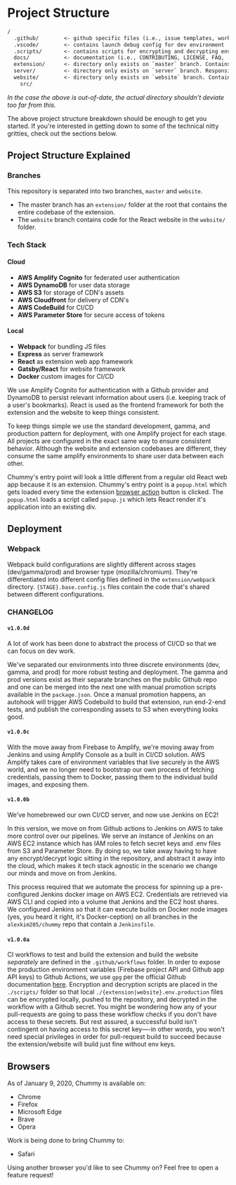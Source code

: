# Project Structure

```txt
/
  .github/        <- github specific files (i.e., issue templates, workflow templates, ...)
  .vscode/        <- contains launch debug config for dev environment
  .scripts/       <- contains scripts for encrypting and decrypting env var's
  docs/           <- documentation (i.e., CONTRIBUTING, LICENSE, FAQ, ...)
  extension/      <- directory only exists on `master` branch. Contains files for extension web app.
  server/         <- directory only exists on `server` branch. Responsible for express server on AWS to serve website and extension assets
  website/        <- directory only exists on `website` branch. Contains files for extension launch website.
    src/
```

_In the case the above is out-of-date, the actual directory shouldn't deviate too far from this._

The above project structure breakdown should be enough to get you started. If you're interested in getting down to some of the technical nitty gritties, check out the sections below.

## Project Structure Explained

### Branches

This repository is separated into two branches, `master` and `website`.

- The master branch has an `extension/` folder at the root that contains the entire codebase of the extension.
- The `website` branch contains code for the React website in the `website/` folder.

### Tech Stack

#### Cloud

- **AWS Amplify Cognito** for federated user authentication
- **AWS DynamoDB** for user data storage
- **AWS S3** for storage of CDN's assets
- **AWS Cloudfront** for delivery of CDN's
- **AWS CodeBuild** for CI/CD
- **AWS Parameter Store** for secure access of tokens

#### Local

- **Webpack** for bundling JS files
- **Express** as server framework
- **React** as extension web app framework
- **Gatsby/React** for website framework
- **Docker** custom images for CI/CD

We use Amplify Cognito for authentication with a Github provider and DynamoDB to persist relevant information about users (i.e. keeping track of a user's bookmarks). React is used as the frontend framework for both the extension and the website to keep things consistent.

To keep things simple we use the standard development, gamma, and production pattern for deployment, with one Amplify project for each stage. All projects are configured in the exact same way to ensure consistent behavior. Although the website and extension codebases are different, they consume the same amplify environments to share user data between each other.

Chummy's entry point will look a little different from a regular old React web app because it is an extension. Chummy's entry point is a `popup.html` which gets loaded every time the extension [browser action](https://developer.mozilla.org/en-US/docs/Mozilla/Add-ons/WebExtensions/API/browserAction) button is clicked. The `popup.html` loads a script called `popup.js` which lets React render it's application into an existing div.

## Deployment

### Webpack

Webpack build configurations are slightly different across stages (dev/gamma/prod) and browser type (mozilla/chromium). They're differentiated into different config files defined in the `extension/webpack` directory. `{STAGE}.base.config.js` files contain the code that's shared between different configurations.

### CHANGELOG

#### `v1.0.0d`

A lot of work has been done to abstract the process of CI/CD so that we can focus on dev work.

We've separated our environments into three discrete environments (dev, gamma, and prod) for more robust testing and deployment. The gamma and prod versions exist as their separate branches on the public Github repo and one can be merged into the next one with manual promotion scripts available in the `package.json`. Once a manual promotion happens, an autohook will trigger AWS Codebuild to build that extension, run end-2-end tests, and publish the corresponding assets to S3 when everything looks good.

#### `v1.0.0c`

With the move away from Firebase to Amplify, we're moving away from Jenkins and using Amplify Console as a built in CI/CD solution. AWS Amplify takes care of environment variables that live securely in the AWS world, and we no longer need to bootstrap our own process of fetching credentials, passing them to Docker, passing them to the individual build images, and exposing them.

#### `v1.0.0b`

We've homebrewed our own CI/CD server, and now use Jenkins on EC2!

In this version, we move on from Github actions to Jenkins on AWS to take more control over our pipelines. We serve an instance of Jenkins on an AWS EC2 instance which has IAM roles to fetch secret keys and .env files from S3 and Parameter Store. By doing so, we take away having to have any encrypt/decrypt logic sitting in the repository, and abstract it away into the cloud, which makes it tech stack agnostic in the scenario we change our minds and move on from Jenkins.

This process required that we automate the process for spinning up a pre-configured Jenkins docker image on AWS EC2. Credentials are retrieved via AWS CLI and copied into a volume that Jenkins and the EC2 host shares. We configured Jenkins so that it can execute builds on Docker node images (yes, you heard it right, it's Docker-ception) on all branches in the `alexkim205/chummy` repo that contain a `Jenkinsfile`.

#### `v1.0.0a`

CI workflows to test and build the extension and build the website _separately_ are defined in the `.github/workflows` folder. In order to expose the production environment variables (Firebase project API and Github app API keys) to Github Actions, we use `gpg` per the official Github documentation [here](https://docs.github.com/en/free-pro-team@latest/actions/reference/encrypted-secrets#limits-for-secrets). Encryption and decryption scripts are placed in the `./scripts/` folder so that local `./{extension|website}.env.production` files can be encrypted locally, pushed to the repository, and decrypted in the workflow with a Github secret. You might be wondering how any of your pull-requests are going to pass these workflow checks if you don't have access to these secrets. But rest assured, a successful build isn't contingent on having access to this secret key—-in other words, you won't need special privileges in order for pull-request build to succeed because the extension/website will build just fine without env keys.

## Browsers

As of January 9, 2020, Chummy is available on:

- Chrome
- Firefox
- Microsoft Edge
- Brave
- Opera

Work is being done to bring Chummy to:

- Safari

Using another browser you'd like to see Chummy on? Feel free to open a feature request!

